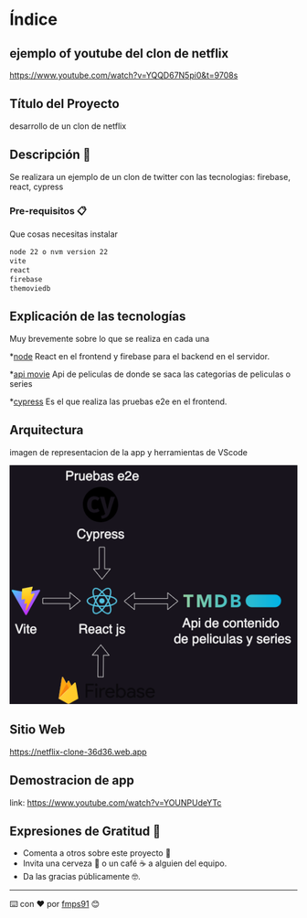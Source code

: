 # Índice

## ejemplo of youtube del clon de netflix
https://www.youtube.com/watch?v=YQQD67N5pi0&t=9708s


## Título del Proyecto
desarrollo de un clon de netflix

## Descripción 🚀
Se realizara un ejemplo de un clon de twitter con las tecnologias: firebase, react, cypress


### Pre-requisitos 📋

Que cosas necesitas instalar

```
node 22 o nvm version 22
vite
react
firebase
themoviedb
```

## Explicación de las tecnologías
Muy brevemente sobre lo que se realiza en cada una

*[node](https://nodejs.org/en/download/package-manager)
React en el frontend y firebase para el backend en el servidor.

*[api movie](https://www.themoviedb.org/)
Api de peliculas de donde se saca las categorias de peliculas o series

*[cypress](https://www.cypress.io/)
Es el que realiza las pruebas e2e en el frontend.

## Arquitectura
imagen de representacion de la app y herramientas de VScode

![ScreenShot](Diagrama.png)

## Sitio Web
https://netflix-clone-36d36.web.app

## Demostracion de app

link: https://www.youtube.com/watch?v=YOUNPUdeYTc

## Expresiones de Gratitud 🎁

* Comenta a otros sobre este proyecto 📢
* Invita una cerveza 🍺 o un café ☕ a alguien del equipo. 
* Da las gracias públicamente 🤓.



---
⌨️ con ❤️ por [fmps91](https://github.com/fmps91) 😊